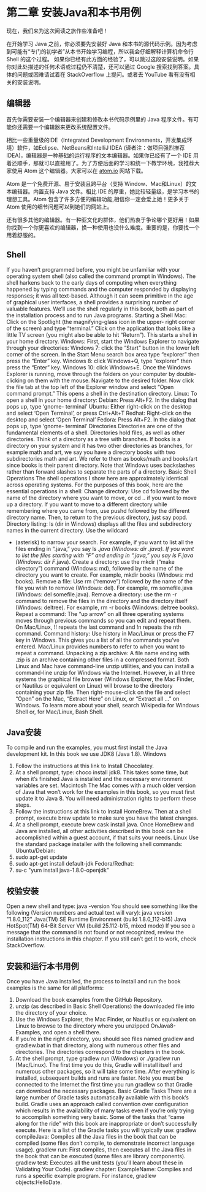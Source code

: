 # 第二章 安装Java和本书用例

现在，我们来为这次阅读之旅作些准备吧！

在开始学习 Java 之前，你必须要先安装好 Java 和本书的源代码示例。因为考虑到可能有“专门的初学者”从本书开始学习编程，所以我会仔细解释计算机命令行 Shell 的这个过程。 如果你已经有此方面的经验了，可以跳过这段安装说明。如果你对此处描述的任何术语或过程仍不清楚，还可以通过 Google 搜索找到答案。具体的问题或困难请试着在 StackOverflow 上提问。或者去 YouTube 看有没有相关的安装说明。


## 编辑器

首先你需要安装一个编辑器来创建和修改本书代码示例里的 Java 程序文件。有可能你还需要一个编辑器来更改系统配置文件。

相比一些重量级的IDE（Integrated Development Environments，开发集成环境）软件，如Eclipse、NetBeans和IntelliJ IDEA (译者注：做项目强烈推荐IDEA)，编辑器是一种基础的运行程序的文本编辑器。如果你已经有了一个 IDE 用着还顺手，那就可以直接用了。为了方便后面的学习和统一下教学环境，我推荐大家使用 Atom 这个编辑器。大家可以在 [atom.io](http://atom.io) 网站下载。
 
 Atom 是一个免费开源、易于安装且跨平台（支持 Window、Mac和Linux）的文本编辑器。内置支持 Java 文件。相比 IDE 的厚重，她比较轻量级，是学习本书的理想工具。Atom 包含了许多方便的编辑功能,相信你一定会爱上她！更多关于 Atom 使用的细节问题可以到她们的网站上。

还有很多其他的编辑器。有一种亚文化的群体，他们热衷于争论哪个更好用！如果你找到一个你更喜欢的编辑器，换一种使用也没什么难度。重要的是，你要找一个用着舒服的。

## Shell

If you haven’t programmed before, you might be unfamiliar with your
operating system shell (also called the command prompt in Windows).
The shell harkens back to the early days of computing when everything
happened by typing commands and the computer responded by
displaying responses; it was all text-based.
Although it can seem primitive in the age of graphical user interfaces,
a shell provides a surprising number of valuable features. We’ll use the
shell regularly in this book, both as part of the installation process and
to run Java programs.
Starting a Shell
Mac: Click on the Spotlight (the magnifying-glass icon in the upper-
right corner of the screen) and type “terminal.” Click on the
application that looks like a little TV screen (you might also be able to
hit “Return”). This starts a shell in your home directory.
Windows: First, start the Windows Explorer to navigate through
your directories:
Windows 7: click the “Start” button in the lower left corner of the
screen. In the Start Menu search box area type “explorer” then
press the “Enter” key.
Windows 8: click Windows+Q, type “explorer” then press the
“Enter” key.
Windows 10: click Windows+E.
Once the Windows Explorer is running, move through the folders on
your computer by double-clicking on them with the mouse. Navigate
to the desired folder. Now click the file tab at the top left of the
Explorer window and select “Open command prompt.” This opens a
shell in the destination directory.
Linux: To open a shell in your home directory:
Debian: Press Alt+F2. In the dialog that pops up, type ‘gnome-
terminal’
Ubuntu: Either right-click on the desktop and select ‘Open
Terminal’, or press Ctrl+Alt+T
Redhat: Right-click on the desktop and select ‘Open Terminal’
Fedora: Press Alt+F2. In the dialog that pops up, type ‘gnome-
terminal’
Directories
Directories are one of the fundamental elements of a shell. Directories
hold files, as well as other directories. Think of a directory as a tree
with branches. If books is a directory on your system and it has two
other directories as branches, for example math and art, we say you
have a directory books with two subdirectories math and art. We refer to
them as books/math and books/art since books is their
parent directory. Note that Windows uses backslashes rather than
forward slashes to separate the parts of a directory.
Basic Shell Operations
The shell operations I show here are approximately identical across
operating systems. For the purposes of this book, here are the essential
operations in a shell:
Change directory: Use cd followed by the name of the
directory where you want to move, or cd .. if you want to move
up a directory. If you want to move to a different directory while
remembering where you came from, use pushd followed by the
different directory name. Then, to return to the previous
directory, just say popd.
Directory listing: ls (dir in Windows) displays all the files
and subdirectory names in the current directory. Use the wildcard
* (asterisk) to narrow your search. For example, if you want to list
all the files ending in “.java,” you say ls *.java (Windows:
dir *.java). If you want to list the files starting with “F” and
ending in “.java,” you say ls F*.java (Windows: dir
F*.java).
Create a directory: use the mkdir (“make directory”)
command (Windows: md), followed by the name of the directory
you want to create. For example, mkdir books (Windows: md
books).
Remove a file: Use rm (“remove”) followed by the name of the
file you wish to remove (Windows: del). For example, rm
somefile.java (Windows: del somefile.java).
Remove a directory: use the rm -r command to remove the
files in the directory and the directory itself (Windows:
deltree). For example, rm -r books (Windows: deltree
books).
Repeat a command: The “up arrow” on all three operating
systems moves through previous commands so you can edit and
repeat them. On Mac/Linux, !! repeats the last command and !n
repeats the nth command.
Command history: Use history in Mac/Linux or press the
F7 key in Windows. This gives you a list of all the commands
you’ve entered. Mac/Linux provides numbers to refer to when you
want to repeat a command.
Unpacking a zip archive: A file name ending with .zip is an
archive containing other files in a compressed format. Both Linux
and Mac have command-line unzip utilities, and you can install
a command-line unzip for Windows via the Internet. However,
in all three systems the graphical file browser (Windows Explorer,
the Mac Finder, or Nautilus or equivalent on Linux) will browse to
the directory containing your zip file. Then right-mouse-click on
the file and select “Open” on the Mac, “Extract Here” on Linux, or
“Extract all …” on Windows.
To learn more about your shell, search Wikipedia for Windows Shell
or, for Mac/Linux, Bash Shell.

## Java安装

To compile and run the examples, you must first install the Java
development kit. In this book we use JDK8 (Java 1.8).
Windows
1. Follow the instructions at this link to Install Chocolatey.
2. At a shell prompt, type: choco install jdk8. This takes
some time, but when it’s finished Java is installed and the
necessary environment variables are set.
Macintosh
The Mac comes with a much older version of Java that won’t work for
the examples in this book, so you must first update it to Java 8. You
will need administration rights to perform these steps.
1. Follow the instructions at this link to Install HomeBrew. Then at a shell
prompt, execute brew update to make sure you have the
latest changes.
2. At a shell prompt, execute brew cask install java.
Once HomeBrew and Java are installed, all other activities described
in this book can be accomplished within a guest account, if that suits
your needs.
Linux
Use the standard package installer with the following shell commands:
Ubuntu/Debian:
1. sudo apt-get update
2. sudo apt-get install default-jdk
Fedora/Redhat:
1. su-c "yum install java-1.8.0-openjdk"



## 校验安装

Open a new shell and type:
java -version
You should see something like the following (Version numbers and
actual text will vary):
java version "1.8.0_112"
Java(TM) SE Runtime Environment (build 1.8.0_112-b15)
Java HotSpot(TM) 64-Bit Server VM (build 25.112-b15, mixed mode)
If you see a message that the command is not found or not recognized,
review the installation instructions in this chapter. If you still can’t get
it to work, check StackOverflow.


## 安装和运行本书用例

Once you have Java installed, the process to install and run the book
examples is the same for all platforms:
1. Download the book examples from the GitHub Repository.
2. unzip (as described in Basic Shell Operations) the downloaded file into the
directory of your choice.
3. Use the Windows Explorer, the Mac Finder, or Nautilus or
equivalent on Linux to browse to the directory where you
unzipped OnJava8-Examples, and open a shell there.
4. If you’re in the right directory, you should see files named
gradlew and gradlew.bat in that directory, along with
numerous other files and directories. The directories correspond
to the chapters in the book.
5. At the shell prompt, type gradlew run (Windows) or
./gradlew run (Mac/Linux).
The first time you do this, Gradle will install itself and numerous other
packages, so it will take some time. After everything is installed,
subsequent builds and runs are faster.
Note you must be connected to the Internet the first time you run
gradlew so that Gradle can download the necessary packages.
Basic Gradle Tasks
There are a large number of Gradle tasks automatically available with
this book’s build. Gradle uses an approach called convention over
configuration which results in the availability of many tasks even if
you’re only trying to accomplish something very basic. Some of the
tasks that “came along for the ride” with this book are inappropriate or
don’t successfully execute. Here is a list of the Gradle tasks you will
typically use:
gradlew compileJava: Compiles all the Java files in the
book that can be compiled (some files don’t compile, to
demonstrate incorrect language usage).
gradlew run: First compiles, then executes all the Java files in
the book that can be executed (some files are library
components).
gradlew test: Executes all the unit tests (you’ll learn about
these in Validating Your Code).
gradlew chapter: ExampleName: Compiles and runs a specific
example program. For instance, gradlew
objects:HelloDate.



<!-- 分页 -->
<div style="page-break-after: always;"></div>

